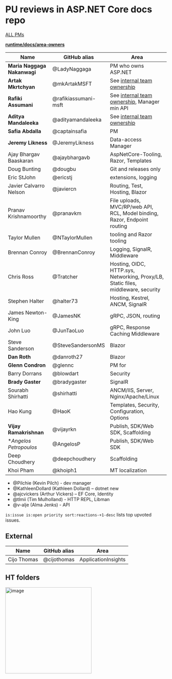 #  PU reviews in ASP.NET Core docs repo

[ALL PMs](https://teams.microsoft.com/l/channel/19%3A21620dee0f794cbd808207242678ac45%40thread.skype/tab%3A%3A1c2596c2-3129-48ec-9712-1e5458cfc31a?groupId=fdff90ed-0b3b-4caa-a30a-efb4dd47665f&tenantId=72f988bf-86f1-41af-91ab-2d7cd011db47)

[**runtime/docs/area-owners**](https://github.com/dotnet/runtime/blob/master/docs/area-owners.md)

| Name | GitHub alias | Area |
| ---- | -------------| ---- |
| **Maria Naggaga Nakanwagi** | @LadyNaggaga | PM who owns ASP.NET |
| **Artak Mkrtchyan** | @mkArtakMSFT | See [internal team ownership](https://github.com/dotnet/aspnetcore-internal/wiki/Team-Ownership) |
| **Rafiki Assumani** | @rafikiassumani-msft | See [internal team ownership](https://github.com/dotnet/aspnetcore-internal/wiki/Team-Ownership), Manager min API |
| **Aditya Mandaleeka** | @adityamandaleeka | See [internal team ownership](https://github.com/dotnet/aspnetcore-internal/wiki/Team-Ownership) |
| **Safia Abdalla** | @captainsafia | PM |
| **Jeremy Likness** | @JeremyLikness | Data-access Manager |
| Ajay Bhargav Baaskaran | @ajaybhargavb | AspNetCore-Tooling, Razor, Templates |
| Doug Bunting | @dougbu | Git and releases only |
| Eric StJohn | @ericstj | extensions, logging |
| Javier Calvarro Nelson |	@javiercn | Routing, Test, Hosting, Blazor |
| Pranav Krishnamoorthy | @pranavkm	| File uploads, MVC/RP/web API, RCL, Model binding, Razor, Endpoint routing |
| Taylor Mullen	| @NTaylorMullen | tooling and Razor tooling |
| Brennan Conroy | @BrennanConroy | Logging, SignalR, Middleware |
| Chris Ross | @Tratcher | Hosting, OIDC, HTTP.sys, Networking, Proxy/LB, Static files, middleware, security |
| Stephen Halter | @halter73 | Hosting, Kestrel, ANCM, SignalR |
| James Newton-King | @JamesNK | gRPC, JSON, routing |
| John Luo | @JunTaoLuo | gRPC, Response Caching Middleware |
| Steve Sanderson | @SteveSandersonMS  | Blazor |
| **Dan Roth** | @danroth27 | Blazor |
| **Glenn Condron** | @glennc | PM for  |
| Barry Dorrans | @blowdart | Security |
| **Brady Gaster** | @bradygaster | SignalR |
| Sourabh Shirhatti | @shirhatti | ANCM/IIS, Server, Nginx/Apache/Linux |
| Hao Kung | @HaoK  | Templates, Security, Configuration, Options |
| **Vijay Ramakrishnan**| @vijayrkn | Publish, SDK/Web SDK, Scaffolding |
| **Angelos Petropoulos*| @AngelosP | Publish, SDK/Web SDK |
| Deep Choudhery | @deepchoudhery | Scaffolding |
| Khoi Pham  | @khoiph1 | MT localization |

* @Pilchie (Kevin Pilch) - dev manager
* @KathleenDollard (Kathleen Dollard) – dotnet new
* @ajcvickers (Arthur Vickers) – EF Core, Identity
* @tlmii (Tim Mulholland) - HTTP REPL, Libman
* @v-alje (Alma Jenks) - API

`is:issue is:open priority sort:reactions-+1-desc` lists top upvoted issues.

## External 

| Name | GitHub alias | Area | 
| ---- | -------------| ---- |
| Cijo Thomas | @cijothomas | ApplicationInsights |


## HT folders

<img width="269" alt="image" src="https://user-images.githubusercontent.com/3605364/157732279-b5b3f5a1-7d57-4832-8040-cb9a15c33547.png">


